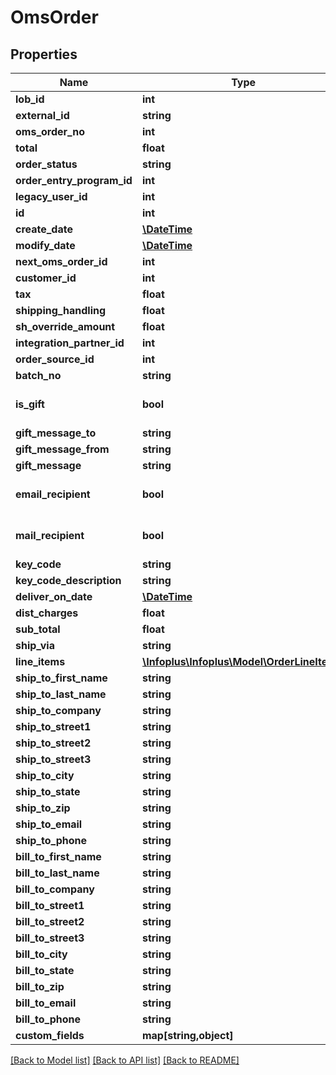 # OmsOrder

## Properties
Name | Type | Description | Notes
------------ | ------------- | ------------- | -------------
**lob_id** | **int** |  | 
**external_id** | **string** |  | [optional] 
**oms_order_no** | **int** |  | [optional] 
**total** | **float** |  | [optional] 
**order_status** | **string** |  | [optional] 
**order_entry_program_id** | **int** |  | [optional] 
**legacy_user_id** | **int** |  | [optional] 
**id** | **int** |  | [optional] 
**create_date** | [**\DateTime**](\DateTime.md) |  | [optional] 
**modify_date** | [**\DateTime**](\DateTime.md) |  | [optional] 
**next_oms_order_id** | **int** |  | [optional] 
**customer_id** | **int** |  | [optional] 
**tax** | **float** |  | [optional] 
**shipping_handling** | **float** |  | [optional] 
**sh_override_amount** | **float** |  | [optional] 
**integration_partner_id** | **int** |  | [optional] 
**order_source_id** | **int** |  | [optional] 
**batch_no** | **string** |  | [optional] 
**is_gift** | **bool** |  | [optional] [default to false]
**gift_message_to** | **string** |  | [optional] 
**gift_message_from** | **string** |  | [optional] 
**gift_message** | **string** |  | [optional] 
**email_recipient** | **bool** |  | [optional] [default to false]
**mail_recipient** | **bool** |  | [optional] [default to false]
**key_code** | **string** |  | [optional] 
**key_code_description** | **string** |  | [optional] 
**deliver_on_date** | [**\DateTime**](\DateTime.md) |  | 
**dist_charges** | **float** |  | [optional] 
**sub_total** | **float** |  | [optional] 
**ship_via** | **string** |  | [optional] 
**line_items** | [**\Infoplus\Infoplus\Model\OrderLineItem[]**](OrderLineItem.md) |  | [optional] 
**ship_to_first_name** | **string** |  | [optional] 
**ship_to_last_name** | **string** |  | [optional] 
**ship_to_company** | **string** |  | [optional] 
**ship_to_street1** | **string** |  | [optional] 
**ship_to_street2** | **string** |  | [optional] 
**ship_to_street3** | **string** |  | [optional] 
**ship_to_city** | **string** |  | [optional] 
**ship_to_state** | **string** |  | [optional] 
**ship_to_zip** | **string** |  | [optional] 
**ship_to_email** | **string** |  | [optional] 
**ship_to_phone** | **string** |  | [optional] 
**bill_to_first_name** | **string** |  | [optional] 
**bill_to_last_name** | **string** |  | [optional] 
**bill_to_company** | **string** |  | [optional] 
**bill_to_street1** | **string** |  | [optional] 
**bill_to_street2** | **string** |  | [optional] 
**bill_to_street3** | **string** |  | [optional] 
**bill_to_city** | **string** |  | [optional] 
**bill_to_state** | **string** |  | [optional] 
**bill_to_zip** | **string** |  | [optional] 
**bill_to_email** | **string** |  | [optional] 
**bill_to_phone** | **string** |  | [optional] 
**custom_fields** | **map[string,object]** |  | [optional] 

[[Back to Model list]](../README.md#documentation-for-models) [[Back to API list]](../README.md#documentation-for-api-endpoints) [[Back to README]](../README.md)


